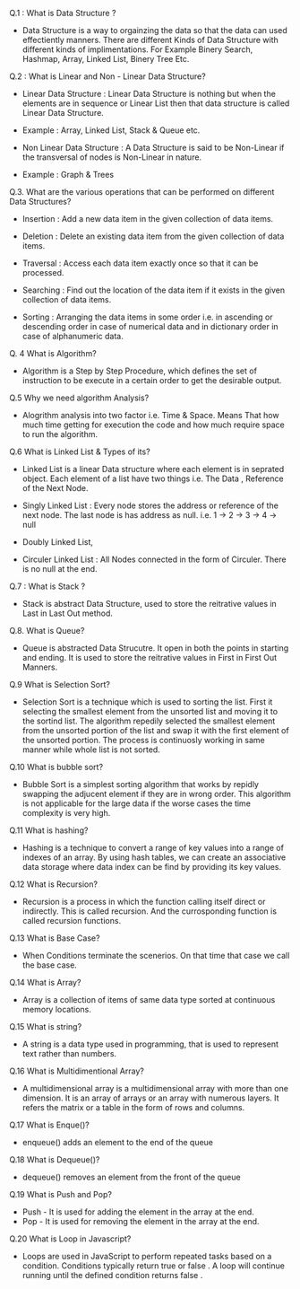 Q.1 : What is Data Structure ?

- Data Structure is a way to orgainzing the data so that the data can used effectiently manners. There are different Kinds of Data Structure with different kinds of implimentations. For Example Binery Search, Hashmap, Array, Linked List, Binery Tree Etc.


Q.2 :  What is Linear and Non - Linear Data Structure?

- Linear Data Structure : Linear Data Structure is nothing but when the elements are in sequence or Linear List then that data structure is called Linear Data Structure.

- Example : Array, Linked List, Stack & Queue etc.

- Non Linear Data Structure : A Data Structure is said to be Non-Linear if the transversal of nodes is Non-Linear in nature.

- Example : Graph & Trees

Q.3. What are the various operations that can be performed on different Data Structures? 

- Insertion :  Add a new data item in the given collection of data items.

- Deletion : Delete an existing data item from the given collection of data items.

- Traversal : Access each data item exactly once so that it can be processed.

- Searching : Find out the location of the data item if it exists in the given collection of data items.

- Sorting : Arranging the data items in some order i.e. in ascending or descending order in case of numerical data and in dictionary order in case of alphanumeric data.

Q. 4 What is Algorithm?

- Algorithm is a Step by Step Procedure, which defines the set of instruction to be execute in a certain order to get the desirable output.

Q.5 Why we need algorithm Analysis?

- Alogrithm analysis into two factor i.e. Time & Space. Means That how much time getting for execution the code and how much require space to run the algorithm.

Q.6 What is Linked List &  Types of its?

- Linked List is a linear Data structure where each element is in seprated object. Each element of a list have two things i.e. The Data , Reference of the Next Node.

- Singly Linked List : Every node stores the address or reference of the next node. The last node is has address as null. i.e. 1 -> 2 -> 3 -> 4 -> null

- Doubly Linked List, 

- Circuler Linked List  : All Nodes connected in the form of Circuler. There is no null at the end.

Q.7 : What is Stack ?

- Stack is abstract Data Structure, used to store the reitrative values in Last in Last Out method.

Q.8. What is Queue?

- Queue is abstracted Data Strucutre. It open in both the points in starting and ending. It is used to store the reitrative values in First in First Out Manners.

Q.9 What is Selection Sort?

- Selection Sort is a technique which is used to sorting the list. First it selecting the smallest element from the unsorted list and moving it to the sortind list. The algorithm repedily selected the smallest element from the unsorted portion of the list and swap it with the first element of the unsorted portion. The process is continuosly working in same manner while whole list is not sorted.

Q.10 What is bubble sort?

- Bubble Sort is a simplest sorting algorithm that works by repidly swapping the adjucent element if they are in wrong order. This algorithm is not applicable for the large data if the worse cases the time complexity is very high.

Q.11 What is hashing?

- Hashing is a technique to convert a range of key values into a range of indexes of an array. By using hash tables, we can create an associative data storage where data index can be find by providing its key values.

Q.12 What is Recursion?

- Recursion is a process in which the function calling itself direct or indirectly. This is called recursion. And the currosponding function is called recursion functions.

Q.13 What is Base Case?

- When Conditions terminate the scenerios. On that time that case we call the base case.

Q.14 What is Array?

- Array is a collection of items of same data type sorted at continuous memory locations.

Q.15 What is string?

- A string is a data type used in programming, that is used to represent text rather than numbers.

Q.16 What is Multidimentional Array?

- A multidimensional array is a multidimensional array with more than one dimension. It is an array of arrays or an array with numerous layers. It refers the matrix or a table in the form of rows and columns.

Q.17 What is Enque()?

- enqueue() adds an element to the end of the queue

Q.18 What is Dequeue()?

- dequeue() removes an element from the front of the queue

Q.19 What is Push and Pop?

- Push - It is used for adding the element in the array at the end.
- Pop - It is used for removing the element in the array at the end.

Q.20 What is Loop in Javascript?

- Loops are used in JavaScript to perform repeated tasks based on a condition. Conditions typically return true or false . A loop will continue running until the defined condition returns false .

